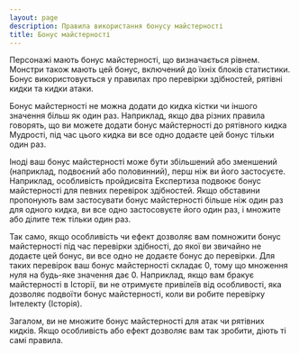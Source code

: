 ```yaml
---
layout: page
description: Правила використання бонусу майстерності
title: Бонус майстерності
---
```


Персонажі мають бонус майстерності, що визначається рівнем. Монстри також мають цей бонус, включений до їхніх блоків статистики. Бонус використовується у правилах про перевірки здібностей, рятівні кидки та кидки атаки.

Бонус майстерності не можна додати до кидка кістки чи іншого значення більш як один раз. Наприклад, якщо два різних правила говорять, що ви можете додати бонус майстерності до рятівного кидка Мудрості, під час цього кидка ви все одно додаєте цей бонус тільки один раз.

Іноді ваш бонус майстерності може бути збільшений або зменшений (наприклад, подвоєний або половинний), перш ніж ви його застосуєте. Наприклад, особливість пройдисвіта Експертиза подвоює бонус майстерності для певних перевірок здібностей. Якщо обставини пропонують вам застосувати бонус майстерності більше ніж один раз для одного кидка, ви все одно застосовуєте його один раз, і множите або ділите теж тільки один раз.

Так само, якщо особливість чи ефект дозволяє вам помножити бонус майстерності під час перевірки здібності, до якої ви звичайно не додаєте цей бонус, ви все одно не додаєте бонус до перевірки. Для таких перевірок ваш бонус майстерності складає 0, тому що множення нуля на будь-яке значення дає 0. Наприклад, якщо вам бракує майстерності в Історії, ви не отримуєте привілеїв від особливості, яка дозволяє подвоїти бонус майстерності, коли ви робите перевірку Інтелекту (Історія).

Загалом, ви не множите бонус майстерності для атак чи рятівних кидків. Якщо особливість або ефект дозволяє вам так зробити, діють ті самі правила.
